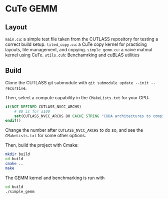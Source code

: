 # CuTe GEMM

## Layout
`main.cu`: a simple test file taken from the CUTLASS repository for testing a correct build setup.
`tiled_copy.cu`: a CuTe copy kernel for practicing layouts, tile management, and copying.
`simple_gemm.cu`: a naive matmul kernel using CuTe.
`utils.cuh`: Benchamrking and cuBLAS utilities

## Build

Clone the CUTLASS git submodule with `git submodule update --init --recursive`.

Then, select a compute capability in the `CMakeLists.txt` for your GPU:
```cmake
if(NOT DEFINED CUTLASS_NVCC_ARCHS)
    # 80 is for a100
    set(CUTLASS_NVCC_ARCHS 80 CACHE STRING "CUDA architectures to compile for")
endif()
```
Change the number after `CUTLASS_NVCC_ARCHS` to do so, and see the `CMakeLists.txt` for some other options.

Then, build the project with Cmake:
```bash
mkdir build
cd build
cmake ..
make
```

The GEMM kernel and benchmarking is run with 
```bash
cd build
./simple_gemm
```


